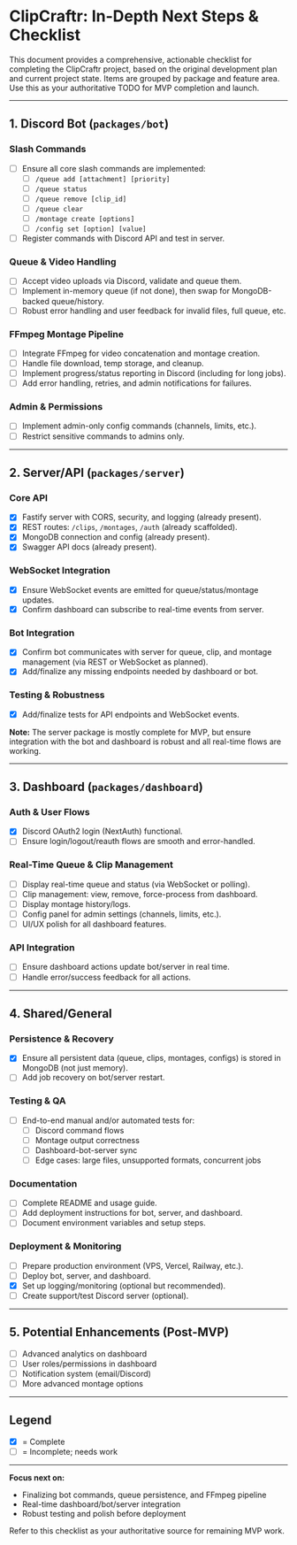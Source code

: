 # ClipCraftr: In-Depth Next Steps & Checklist

This document provides a comprehensive, actionable checklist for completing the ClipCraftr project, based on the original development plan and current project state. Items are grouped by package and feature area. Use this as your authoritative TODO for MVP completion and launch.

---

## 1. Discord Bot (`packages/bot`)

### Slash Commands

- [ ] Ensure all core slash commands are implemented:
  - [ ] `/queue add [attachment] [priority]`
  - [ ] `/queue status`
  - [ ] `/queue remove [clip_id]`
  - [ ] `/queue clear`
  - [ ] `/montage create [options]`
  - [ ] `/config set [option] [value]`
- [ ] Register commands with Discord API and test in server.

### Queue & Video Handling

- [ ] Accept video uploads via Discord, validate and queue them.
- [ ] Implement in-memory queue (if not done), then swap for MongoDB-backed queue/history.
- [ ] Robust error handling and user feedback for invalid files, full queue, etc.

### FFmpeg Montage Pipeline

- [ ] Integrate FFmpeg for video concatenation and montage creation.
- [ ] Handle file download, temp storage, and cleanup.
- [ ] Implement progress/status reporting in Discord (including for long jobs).
- [ ] Add error handling, retries, and admin notifications for failures.

### Admin & Permissions

- [ ] Implement admin-only config commands (channels, limits, etc.).
- [ ] Restrict sensitive commands to admins only.

---

## 2. Server/API (`packages/server`)

### Core API

- [x] Fastify server with CORS, security, and logging (already present).
- [x] REST routes: `/clips`, `/montages`, `/auth` (already scaffolded).
- [x] MongoDB connection and config (already present).
- [x] Swagger API docs (already present).

### WebSocket Integration

- [x] Ensure WebSocket events are emitted for queue/status/montage updates.
- [x] Confirm dashboard can subscribe to real-time events from server.

### Bot Integration

- [x] Confirm bot communicates with server for queue, clip, and montage management (via REST or WebSocket as planned).
- [x] Add/finalize any missing endpoints needed by dashboard or bot.

### Testing & Robustness

- [x] Add/finalize tests for API endpoints and WebSocket events.

**Note:** The server package is mostly complete for MVP, but ensure integration with the bot and dashboard is robust and all real-time flows are working.

---

## 3. Dashboard (`packages/dashboard`)

### Auth & User Flows

- [x] Discord OAuth2 login (NextAuth) functional.
- [ ] Ensure login/logout/reauth flows are smooth and error-handled.

### Real-Time Queue & Clip Management

- [ ] Display real-time queue and status (via WebSocket or polling).
- [ ] Clip management: view, remove, force-process from dashboard.
- [ ] Display montage history/logs.
- [ ] Config panel for admin settings (channels, limits, etc.).
- [ ] UI/UX polish for all dashboard features.

### API Integration

- [ ] Ensure dashboard actions update bot/server in real time.
- [ ] Handle error/success feedback for all actions.

---

## 4. Shared/General

### Persistence & Recovery

- [x] Ensure all persistent data (queue, clips, montages, configs) is stored in MongoDB (not just memory).
- [ ] Add job recovery on bot/server restart.

### Testing & QA

- [ ] End-to-end manual and/or automated tests for:
  - [ ] Discord command flows
  - [ ] Montage output correctness
  - [ ] Dashboard-bot-server sync
  - [ ] Edge cases: large files, unsupported formats, concurrent jobs

### Documentation

- [ ] Complete README and usage guide.
- [ ] Add deployment instructions for bot, server, and dashboard.
- [ ] Document environment variables and setup steps.

### Deployment & Monitoring

- [ ] Prepare production environment (VPS, Vercel, Railway, etc.).
- [ ] Deploy bot, server, and dashboard.
- [x] Set up logging/monitoring (optional but recommended).
- [ ] Create support/test Discord server (optional).

---

## 5. Potential Enhancements (Post-MVP)

- [ ] Advanced analytics on dashboard
- [ ] User roles/permissions in dashboard
- [ ] Notification system (email/Discord)
- [ ] More advanced montage options

---

## Legend

- [x] = Complete
- [ ] = Incomplete; needs work

---

**Focus next on:**

- Finalizing bot commands, queue persistence, and FFmpeg pipeline
- Real-time dashboard/bot/server integration
- Robust testing and polish before deployment

Refer to this checklist as your authoritative source for remaining MVP work.
